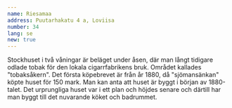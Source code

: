 ```yaml
---
name: Riesamaa
address: Puutarhakatu 4 a, Loviisa
number: 34
lang: se
new: true
---
```

Stockhuset i två våningar är beläget under åsen, där man långt tidigare odlade tobak för den lokala cigarrfabrikens bruk. Området kallades "tobaksåkern". Det första köpebrevet är från år 1880, då "sjömansänkan" köpte huset för 150 mark. Man kan anta att huset är byggt i början av 1880-talet. Det urprungliga huset var i ett plan och höjdes senare och därtill har man byggt till det nuvarande köket och badrummet.
